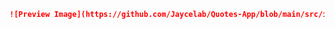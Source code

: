 ```markdown
![Preview Image](https://github.com/Jaycelab/Quotes-App/blob/main/src/images/preview.png)
```
